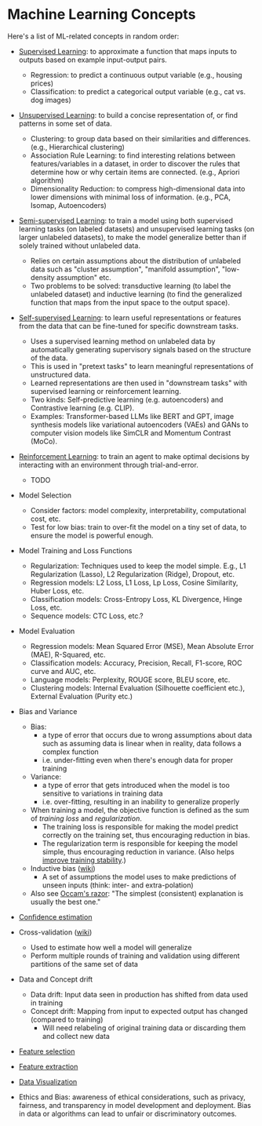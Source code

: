 # Machine Learning Concepts

Here's a list of ML-related concepts in random order:

- [Supervised Learning](https://www.ibm.com/topics/supervised-learning): to approximate a function that maps inputs to outputs based on example input-output pairs.
  - Regression: to predict a continuous output variable (e.g., housing prices)
  - Classification: to predict a categorical output variable (e.g., cat vs. dog images)

- [Unsupervised Learning](https://www.ibm.com/topics/unsupervised-learning): to build a concise representation of, or find patterns in some set of data.
  - Clustering: to group data based on their similarities and differences. (e.g., Hierarchical clustering)
  - Association Rule Learning: to find interesting relations between features/variables in a dataset, in order to discover the rules that determine how or why certain items are connected. (e.g., Apriori algorithm)
  - Dimensionality Reduction: to compress high-dimensional data into lower dimensions with minimal loss of information. (e.g., PCA, Isomap, Autoencoders)

- [Semi-supervised Learning](https://www.ibm.com/topics/semi-supervised-learning): to train a model using both supervised learning tasks (on labeled datasets) and unsupervised learning tasks (on larger unlabeled datasets), to make the model generalize better than if solely trained without unlabeled data.
  - Relies on certain assumptions about the distribution of unlabeled data such as "cluster assumption", "manifold assumption", "low-density assumption" etc.
  - Two problems to be solved: transductive learning (to label the unlabeled dataset) and inductive learning (to find the generalized function that maps from the input space to the output space).

- [Self-supervised Learning](https://www.ibm.com/topics/self-supervised-learning): to learn useful representations or features from the data that can be fine-tuned for specific downstream tasks.
  - Uses a supervised learning method on unlabeled data by automatically generating supervisory signals based on the structure of the data.
  - This is used in "pretext tasks" to learn meaningful representations of unstructured data.
  - Learned representations are then used in "downstream tasks" with supervised learning or reinforcement learning.
  - Two kinds: Self-predictive learning (e.g. autoencoders) and Contrastive learning (e.g. CLIP).
  - Examples: Transformer-based LLMs like BERT and GPT, image synthesis models like variational autoencoders (VAEs) and GANs to computer vision models like SimCLR and Momentum Contrast (MoCo).

- [Reinforcement Learning](https://www.ibm.com/topics/reinforcement-learning): to train an agent to make optimal decisions by interacting with an environment through trial-and-error.
  - TODO

- Model Selection
  - Consider factors: model complexity, interpretability, computational cost, etc.
  - Test for low bias: train to over-fit the model on a tiny set of data, to ensure the model is powerful enough.

- Model Training and Loss Functions
  - Regularization: Techniques used to keep the model simple. E.g., L1 Regularization (Lasso), L2 Regularization (Ridge), Dropout, etc.
  - Regression models: L2 Loss, L1 Loss, Lp Loss, Cosine Similarity, Huber Loss, etc.
  - Classification models: Cross-Entropy Loss, KL Divergence, Hinge Loss, etc.
  - Sequence models: CTC Loss, etc.?

- Model Evaluation
  - Regression models: Mean Squared Error (MSE), Mean Absolute Error (MAE), R-Squared, etc.
  - Classification models: Accuracy, Precision, Recall, F1-score, ROC curve and AUC, etc.
  - Language models: Perplexity, ROUGE score, BLEU score, etc.
  - Clustering models: Internal Evaluation (Silhouette coefficient etc.), External Evaluation (Purity etc.)

- Bias and Variance
  - Bias:
    - a type of error that occurs due to wrong assumptions about data such as assuming data is linear when in reality, data follows a complex function
    - i.e. under-fitting even when there's enough data for proper training
  - Variance:
    - a type of error that gets introduced when the model is too sensitive to variations in training data
    - i.e. over-fitting, resulting in an inability to generalize properly
  - When training a model, the objective function is defined as the sum of *training loss* and *regularization*.
    - The training loss is responsible for making the model predict correctly on the training set, thus encouraging reduction in bias.
    - The regularization term is responsible for keeping the model simple, thus encouraging reduction in variance. (Also helps [improve training stability](https://github.com/johncf/learn-log/blob/master/2023-07.md#regularization).)
  - Inductive bias ([wiki](https://en.wikipedia.org/wiki/Inductive_bias))
    - A set of assumptions the model uses to make predictions of unseen inputs (think: inter- and extra-polation)
  - Also see [Occam's razor](https://en.wikipedia.org/wiki/Occam's_razor): "The simplest (consistent) explanation is usually the best one."

- [Confidence estimation](https://github.com/johncf/learn-log/blob/master/2023-05.md#confidence-estimation)
- Cross-validation ([wiki](https://en.wikipedia.org/wiki/Cross-validation_%28statistics%29))
  - Used to estimate how well a model will generalize
  - Perform multiple rounds of training and validation using different partitions of the same set of data
- Data and Concept drift
  - Data drift: Input data seen in production has shifted from data used in training
  - Concept drift: Mapping from input to expected output has changed (compared to training)
    - Will need relabeling of original training data or discarding them and collect new data
- [Feature selection](https://github.com/johncf/learn-log/blob/master/2023-05.md#feature-selection)
- [Feature extraction](https://github.com/johncf/learn-log/blob/master/2023-05.md#feature-extraction)
- [Data Visualization](https://github.com/johncf/learn-log/blob/master/2023-05.md#data-visualization)
- Ethics and Bias: awareness of ethical considerations, such as privacy, fairness, and transparency in model development and deployment. Bias in data or algorithms can lead to unfair or discriminatory outcomes.
